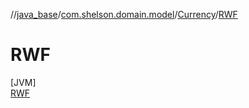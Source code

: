 //[java_base](../../../../index.md)/[com.shelson.domain.model](../../index.md)/[Currency](../index.md)/[RWF](index.md)

# RWF

[JVM]\
[RWF](index.md)
